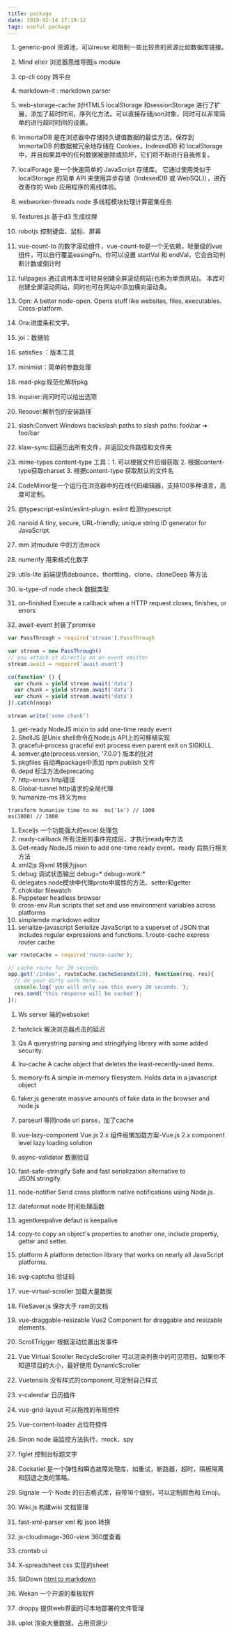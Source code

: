 ```yaml
---
title: package
date: 2019-02-14 17:19:12
tags: useful package
---
```

1. generic-pool  资源池，可以reuse 和限制一些比较贵的资源比如数据库链接。
1. Mind elixir 浏览器思维导图js module
1.  cp-cli  copy 跨平台
1.  markdown-it :  markdown parser
1. web-storage-cache 对HTML5 localStorage 和sessionStorage 进行了扩展，添加了超时时间，序列化方法。可以直接存储json对象，同时可以非常简单的进行超时时间的设置。
1. ImmortalDB 是在浏览器中存储持久键值数据的最佳方法。保存到 ImmortalDB 的数据被冗余地存储在 Cookies，IndexedDB 和 localStorage 中，并且如果其中的任何数据被删除或损坏，它们将不断进行自我修复。
1. localForage 是一个快速简单的 JavaScript 存储库。 它通过使用类似于 localStorage 的简单 API 来使用异步存储（IndexedDB 或 WebSQL)），进而改善你的 Web 应用程序的离线体验。
1. webworker-threads  node 多线程模块处理计算密集任务
1. Textures.js  基于d3 生成纹理
1. robotjs 控制键盘、鼠标、屏幕
1. vue-count-to  的数字滚动组件，vue-count-to是一个无依赖，轻量级的vue组件，可以自行覆盖easingFn。你可以设置 startVal 和 endVal，它会自动判断计数或倒计时
1. fullpagejs  通过调用本库可轻易创建全屏滚动网站(也称为单页网站)。 本库可创建全屏滚动网站，同时也可在网站中添加横向滚动条。
1. Opn: A better node-open. Opens stuff like websites, files, executables. Cross-platform.
2. Ora:进度条和文字。
3. joi：数据验
4. satisfies ：版本工具
5. minimist：简单的参数处理
6. read-pkg:规范化解析pkg
7. inquirer:询问时可以给出选项
8. Resovel:解析包的安装路径
9. slash:Convert Windows backslash paths to slash paths: foo\\bar ➔ foo/bar
1. klaw-sync:回遍历出所有文件，并返回文件路径和文件夹
1. mime-types content-type 工具：1. 可以根据文件后缀获取 2. 根据content-type获取charset 3. 根据content-type 获取默认的文件名
1. CodeMirror是一个运行在浏览器中的在线代码编辑器，支持100多种语言，高度可定制。
1. @typescript-eslint/eslint-plugin.  eslint 检测typescript 
1. nanoid  A tiny, secure, URL-friendly, unique string ID generator for JavaScript.
1. mm 对mudule 中的方法mock
1. numerify  用来格式化数字 
   
1. utils-lite  前端提供debounce、thorttling、clone、cloneDeep 等方法
1. is-type-of   node check 数据类型
1. on-finished  Execute a callback when a HTTP request closes, finishes, or errors
1. await-event  封装了promise 
```javascript
var PassThrough = require('stream').PassThrough
 
var stream = new PassThrough()
// you attach it directly on an event emitter
stream.await = require('await-event')
 
co(function* () {
  var chunk = yield stream.await('data')
  var chunk = yield stream.await('data')
  var chunk = yield stream.await('data')
}).catch(noop)
 
stream.write('some chunk’) 
```
1. get-ready  NodeJS mixin to add one-time ready event
1. ShellJS 是Unix shell命令在Node.js API上的可移植实现
1. graceful-process   graceful exit process even parent exit on SIGKILL.
1. semver.gte(process.version, '7.0.0’)  版本的比对 
1. pkgfiles  自动再package中添加 npm publish 文件
1. depd  标注方法deprecating 
1. http-errors   http错误  
1. Global-tunnel  http请求的全局代理  
1. humanize-ms  转义为ms  
```
transform humanize time to ms  ms('1s') // 1000
ms(1000) // 1000
```
1. Exceljs 一个功能强大的excel 处理包
1. ready-callback 所有注册的事件完成后，才执行ready中方法
1. Get-ready  NodeJS mixin to add one-time ready event，ready 后执行相关方法
1. xml2js  将xml 转换为json 
1. debug  调试状态输出  debug=*  debug=work:*   
1. delegates  node模块中代理proto中属性的方法、setter和getter
1. chokidar filewatch 
1. Puppeteer  headless browser
1. cross-env Run scripts that set and use environment variables across platforms
1. simplemde  markdown editor 
1. serialize-javascript  Serialize JavaScript to a superset of JSON that includes regular expressions and functions.
1.route-cache  express router cache
```javascript
var routeCache = require('route-cache');
 
// cache route for 20 seconds
app.get('/index', routeCache.cacheSeconds(20), function(req, res){
  // do your dirty work here...
  console.log('you will only see this every 20 seconds.');
  res.send('this response will be cached');
});
```
1. Ws server 端的websoket 
1. fastclick  解决浏览器点击的延迟
1. Qs  A querystring parsing and stringifying library with some added security.
1. lru-cache  A cache object that deletes the least-recently-used items.
1. memory-fs  A simple in-memory filesystem. Holds data in a javascript object
1. faker.js  generate massive amounts of fake data in the browser and node.js
1. parseurl 等同node url parse，加了cache
1. vue-lazy-component   Vue.js 2.x 组件级懒加载方案-Vue.js 2.x component level lazy loading solution
1. async-validator  数据验证
1. fast-safe-stringify    Safe and fast serialization alternative to JSON.stringify.
1. node-notifier   Send cross platform native notifications using Node.js.
1. dateformat   node 时间处理函数
1. agentkeepalive  defaut is keepalive
1. copy-to   copy an object's properties to another one, include propertiy, getter and setter.
1. platform   A platform detection library that works on nearly all JavaScript platforms.

1. svg-captcha 验证码  
1. vue-virtual-scroller  加载大量数据
1. FileSaver.js  保存大于 ram的文档
1. vue-draggable-resizable  Vue2 Component for draggable and resizable elements.
1. ScrollTrigger  根据滚动位置出发事件
1. Vue Virtual Scroller   RecycleScroller 可以渲染列表中的可见项目。如果你不知道项目的大小，最好使用 DynamicScroller
1. Vuetensils  没有样式的component,可定制自己样式
1. v-calendar  日历插件
1. vue-grid-layout 可以拖拽的布局控件
1. Vue-content-loader  占位符控件
1. Sinon   node 端监控方法执行、mock、spy
1. figlet  控制台标题文字
1. Cockatiel  是一个弹性和瞬态故障处理库，如重试，断路器，超时，隔板隔离和回退之类的策略。
1. Signale  一个 Node 的日志格式库，自带16个级别，可以定制颜色和 Emoji。
1. Wiki.js  构建wiki 文档管理 
1. fast-xml-parser xml 和     json 转换
1. js-cloudimage-360-view 360度查看
1. crontab ui
1. X-spreadsheet css 实现的sheet
1. SitDown  [html to markdown](http://domchristie.github.io/turndown/)
1. Wekan 一个开源的看板软件
1. droppy  提供web界面的可本地部署的文件管理
1. uplot 渲染大量数据，占用资源少